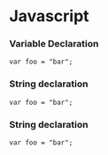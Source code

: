 # Javascript

### Variable Declaration
```
var foo = "bar";
```

### String declaration
```
var foo = "bar";
```

### String declaration
```
var foo = "bar";
```
